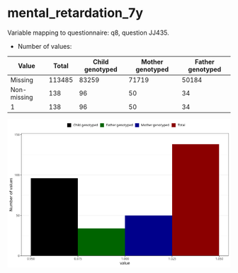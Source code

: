 # mental_retardation_7y
Variable mapping to questionnaire: q8, question JJ435.
- Number of values:

| Value | Total | Child genotyped | Mother genotyped | Father genotyped |
| ----- | ----- | --------------- | ---------------- | ---------------- |
| Missing | 113485 | 83259 | 71719 | 50184 |
| Non-missing | 138 | 96 | 50 | 34 |
| 1 | 138 | 96 | 50 | 34 |



![](mental_retardation_7y_n.png)




